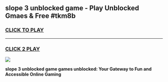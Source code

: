 
## slope 3 unblocked game - Play Unblocked Gmaes & Free #tkm8b
<h3>
<a href="https://premium.freeplayer.one?title=slope_3_unblocked_game&ref=01M">CLICK TO PLAY</a></h3>
<hr>

<h3>
<a href="https://premium.freeplayer.one?title=slope_3_unblocked_game&ref=01M">CLICK 2 PLAY</a>
  
</h3>

<a href="https://premium.freeplayer.one?title=slope_3_unblocked_game&ref=01M"><img src="https://clearcache.store/games.png"></a>


**slope 3 unblocked game games unblocked: Your Gateway to Fun and Accessible Online Gaming**

